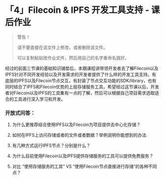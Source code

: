 # 「4」Filecoin & IPFS 开发工具支持 - 课后作业

> 警告！
>
> 请不要直接在该文件上修改，或者删除该文件。
>
> 可以复制粘贴改作业文件，然后用自己的名字重命名就好。

经过的前面三节课的基础知识铺垫后，本期课程讲带领开发者去了解Filecoin以及IPFS针对不同开发经验以及开发需求的开发者提供了什么样的开发工具支持。有底层的IPFS以及Filecoin节点交互，有封装了节点交互功能的SDK/library，也有同时结合了IPFS和Filecoin优势的上层存储服务工具，希望经过这节课以后，开发者对Filecoin以及IPFS的工具集有一点的了解，然后可以根据自己项目需求选取适合的工具进行深入学习和开发。

### 开放式问答：

1. 为什么更推荐结合使用IPFS以及Filecoin为项目提供去中心化存储？

2. 如何在IPFS上访问存储或者的文件或者数据？举例说明你能想到的办法
3. 有几种方式运行IPFS节点？分别是什么？
4. 为什么目前使用Filecoin以及IPFS提供存储服务的工具可以提供免费服务？
5. 对比 “使用存储服务的工具”  VS “使用Filecoin节点直接进行存储”的各种不同点？
